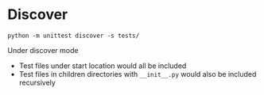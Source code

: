 # Discover

```
python -m unittest discover -s tests/
```

Under discover mode

- Test files under start location would all be included
- Test files in children directories with `__init__.py` would also be included
  recursively
